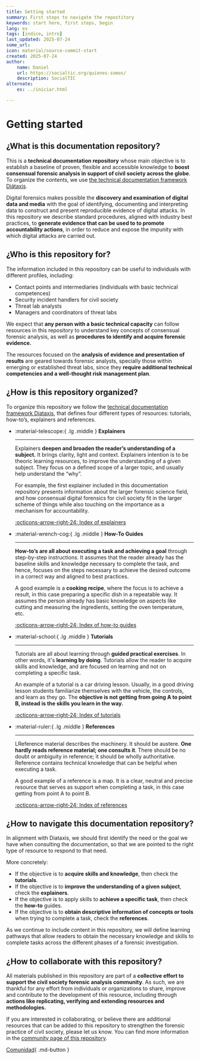 ```yaml
---
title: Getting started
summary: First steps to navigate the repostitory 
keywords: start here, first steps, begin
lang: es
tags: [indice, intro]
last_updated: 2025-07-24
some_url:
icon: material/source-commit-start
created: 2025-07-24
author:
    name: Daniel
    url: https://socialtic.org/quienes-somos/
    description: SocialTIC
alternate: 
    es: ../iniciar.html

---
```



# Getting started

## ¿What is this documentation repository?

This is a **technical documentation repository** whose main objective is to establish a baseline of proven, flexible and accessible knowledge to **boost consensual forensic analysis in support of civil society across the globe**. To organize the contents, we use [the technical documentation framework Diátaxis](https://diataxis.fr/). 

Digital forensics makes possible the **discovery and examination of digital data and media** with the goal of identifying, documenting and interpreting data to construct and present reproducible evidence of digital attacks. In this repository we describe standard procedures, aligned with industry best practices, to **generate evidence that can be used to to promote accountability actions**, in order to reduce and expose the impunity with which digital attacks are carried out. 

## ¿Who is this repository for?

The information included in this repository can be useful to individuals with different profiles, including: 

* Contact points and intermediaries (individuals with basic technical competences)   
* Security incident handlers for civil society  
* Threat lab analysts  
* Managers and coordinators of threat labs

We expect that **any person with a basic technical capacity** can follow resources in this repository to understand key concepts of consensual forensic analysis, as well as **procedures to identify and acquire forensic evidence.** 

The resources focused on the **analysis of evidence and presentation of results** are geared towards forensic analysts, specially those within emerging or established threat labs, since they **require additional technical competencies and a well-thought risk management plan**. 

## ¿How is this repository organized?

To organize this repository we follow the [technical documentation framework Diataxis](https://diataxis.fr/reference/), that defines four different types of resources: tutorials, how-to’s, explainers and references. 


<div class="grid cards" markdown>

-   :material-telescope:{ .lg .middle } __Explainers__

    ---

    Explainers **deepen and broaden the reader’s understanding of a subject.** It brings clarity, light and context. Explainers intention is to be theoric learning resources, to improve the understanding of a given subject. They focus on a defined scope of a larger topic, and usually help understand the “why”. 

    For example, the first explainer included in this documentation repository presents information about the larger forensic science field, and how consensual digital forensics for civil society fit in the larger scheme of things while also touching on the importance as a mechanism for accountability.

    [:octicons-arrow-right-24:   Index of explainers](explainers/index.html)

-   :material-wrench-cog:{ .lg .middle } __How-To Guides__

    ---

    **How-to’s are all about executing a task and achieving a goal** through step-by-step instructions. It assumes that the reader already has the baseline skills and knowledge necessary to complete the task, and hence, focuses on the steps necessary to achieve the desired outcome in a correct way and aligned to best practices. 

    A good example is a **cooking recipe**, where the focus is to achieve a result, in this case preparing a specific dish in a repeatable way. It assumes the person already has basic knowledge on aspects like cutting and measuring the ingredients, setting the oven temperature, etc. 

    [:octicons-arrow-right-24:   Index of how-to guides](how-tos/index.html)

-   :material-school:{ .lg .middle } __Tutorials__

    ---

    Tutorials are all about learning through **guided practical exercises**. In other words, it's **learning by doing**. Tutorials allow the reader to acquire skills and knowledge, and are focused on learning and not on completing a specific task. 

    An example of a tutorial is a car driving lesson. Usually, in a good driving lesson students familiarize themselves with the vehicle, the controls, and learn as they go. The **objective is not getting from going A to point B, instead is the skills you learn in the way.**  

    [:octicons-arrow-right-24:   Index of tutorials](tutorials/index.html)

-   :material-ruler:{ .lg .middle } __References__

    ---

    LReference material describes the machinery. It should be austere. **One hardly reads reference material; one consults it**. There should be no doubt or ambiguity in reference; it should be wholly authoritative. Reference contains technical knowledge that can be helpful when executing a task. 

    A good example of a reference is a map. It is a clear, neutral and precise resource that serves as support when completing a task, in this case getting from point A to point B.

    [:octicons-arrow-right-24:   Index of references](references/index.html)

</div>


## ¿How to navigate this documentation repository? 

In alignment with Diataxis, we should first identify the need or the goal we have when consulting the documentation, so that we are pointed to the right type of resource to respond to that need. 

More concretely: 

* If the objective is to **acquire skills and knowledge**, then check the **tutorials**.   
* If the objective is to **improve the understanding of a given subject**, check the **explainers**.   
* If the objective is to apply skills to **achieve a specific task**, then check the **how-to** guides.   
* If the objective is to **obtain descriptive information of concepts or tools** when trying to complete a task, check the **references**. 

As we continue to include content in this repository, we will define learning pathways that allow readers to obtain the necessary knowledge and skills to complete tasks across the different phases of a forensic investigation. 

## ¿How to collaborate with this repository? 

All materials published in this repository are part of a **collective effort to support the civil society forensic analysis community**. As such, we are thankful for any effort from individuals or organizations to share, improve and contribute to the development of this resource, including through **actions like replicating, verifying and extending resources and methodologies.** 

If you are interested in collaborating, or believe there are additional resources that can be added to this repository to strengthen the forensic practice of civil society, please let us know. You can find more information in the [community page of this repository](community/index.html). 

[Comunidad](community/){ .md-button }


